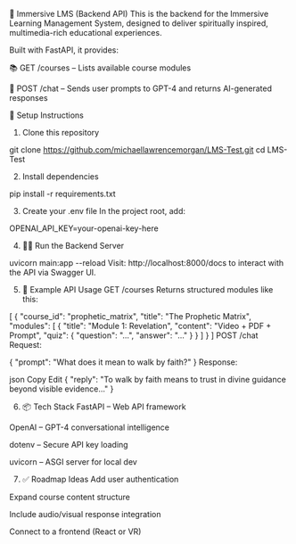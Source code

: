 🧠 Immersive LMS (Backend API)
This is the backend for the Immersive Learning Management System, designed to deliver spiritually inspired, multimedia-rich educational experiences.

Built with FastAPI, it provides:

📚 GET /courses – Lists available course modules

💬 POST /chat – Sends user prompts to GPT-4 and returns AI-generated responses

🚀 Setup Instructions
1. Clone this repository

git clone https://github.com/michaellawrencemorgan/LMS-Test.git
cd LMS-Test

2. Install dependencies

pip install -r requirements.txt

3. Create your .env file
In the project root, add:

OPENAI_API_KEY=your-openai-key-here

4. 🏃‍♂️ Run the Backend Server

uvicorn main:app --reload
Visit: http://localhost:8000/docs to interact with the API via Swagger UI.

5. 🧪 Example API Usage
GET /courses
Returns structured modules like this:

[
  {
    "course_id": "prophetic_matrix",
    "title": "The Prophetic Matrix",
    "modules": [
      {
        "title": "Module 1: Revelation",
        "content": "Video + PDF + Prompt",
        "quiz": {
          "question": "...",
          "answer": "..."
        }
      }
    ]
  }
]
POST /chat
Request:

{
  "prompt": "What does it mean to walk by faith?"
}
Response:

json
Copy
Edit
{
  "reply": "To walk by faith means to trust in divine guidance beyond visible evidence..."
}

6. 📦 Tech Stack
FastAPI – Web API framework

OpenAI – GPT-4 conversational intelligence

dotenv – Secure API key loading

uvicorn – ASGI server for local dev

7. ✅ Roadmap Ideas
Add user authentication

Expand course content structure

Include audio/visual response integration

Connect to a frontend (React or VR)
